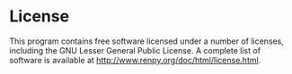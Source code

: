 # License
This program contains free software licensed under a number of licenses, including the GNU Lesser General Public License. A complete list of software is available at http://www.renpy.org/doc/html/license.html.